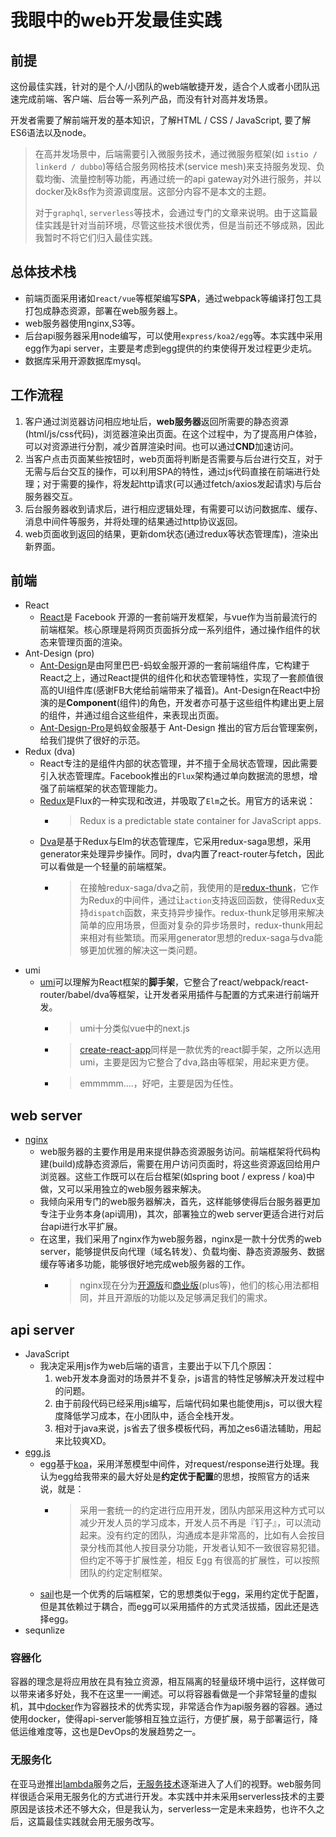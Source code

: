 # 我眼中的web开发最佳实践

## 前提
这份最佳实践，针对的是个人/小团队的web端敏捷开发，适合个人或者小团队迅速完成前端、客户端、后台等一系列产品，而没有针对高并发场景。

开发者需要了解前端开发的基本知识，了解HTML / CSS / JavaScript, 要了解ES6语法以及node。

> 在高并发场景中，后端需要引入微服务技术，通过微服务框架(如 `istio / linkerd / dubbo`)等结合服务网格技术(service mesh)来支持服务发现、负载均衡、流量控制等功能，再通过统一的api gateway对外进行服务，并以docker及k8s作为资源调度层。这部分内容不是本文的主题。
>
> 对于`graphql`, `serverless`等技术，会通过专门的文章来说明。由于这篇最佳实践是针对当前环境，尽管这些技术很优秀，但是当前还不够成熟，因此我暂时不将它们归入最佳实践。

## 总体技术栈
* 前端页面采用诸如`react/vue`等框架编写**SPA**，通过webpack等编译打包工具打包成静态资源，部署在web服务器上。
* web服务器使用nginx,S3等。
* 后台api服务器采用node编写，可以使用`express/koa2/egg`等。本实践中采用egg作为api server，主要是考虑到egg提供的约束使得开发过程更少走坑。
* 数据库采用开源数据库mysql。

## 工作流程
1. 客户通过浏览器访问相应地址后，**web服务器**返回所需要的静态资源(html/js/css代码)，浏览器渲染出页面。在这个过程中，为了提高用户体验，可以对资源进行分割，减少首屏渲染时间。也可以通过**CND**加速访问。
2. 当客户点击页面某些按钮时，web页面将判断是否需要与后台进行交互，对于无需与后台交互的操作，可以利用SPA的特性，通过js代码直接在前端进行处理；对于需要的操作，将发起http请求(可以通过fetch/axios发起请求)与后台服务器交互。
3. 后台服务器收到请求后，进行相应逻辑处理，有需要可以访问数据库、缓存、消息中间件等服务，并将处理的结果通过http协议返回。
4. web页面收到返回的结果，更新dom状态(通过redux等状态管理库)，渲染出新界面。

## 前端
* React
  - [React](https://reactjs.org/)是 Facebook 开源的一套前端开发框架，与vue作为当前最流行的前端框架。核心原理是将网页页面拆分成一系列组件，通过操作组件的状态来管理页面的渲染。
* Ant-Design (pro)
  - [Ant-Design](https://ant.design)是由阿里巴巴-蚂蚁金服开源的一套前端组件库，它构建于React之上，通过React提供的组件化和状态管理特性，实现了一套颜值很高的UI组件库(感谢FB大佬给前端带来了福音)。Ant-Design在React中扮演的是**Component**(组件)的角色，开发者亦可基于这些组件构建出更上层的组件，并通过组合这些组件，来表现出页面。
  - [Ant-Design-Pro](https://pro.ant.design/)是蚂蚁金服基于 Ant-Design 推出的官方后台管理案例，给我们提供了很好的示范。
* Redux (dva)
  - React专注的是组件内部的状态管理，并不擅于全局状态管理，因此需要引入状态管理库。Facebook推出的`Flux`架构通过单向数据流的思想，增强了前端框架的状态管理能力。
  - [Redux](https://redux.js.org/)是Flux的一种实现和改进，并吸取了`Elm`之长。用官方的话来说：
    - > Redux is a predictable state container for JavaScript apps.
  - [Dva](https://dvajs.com/)是基于Redux与Elm的状态管理库，它采用redux-saga思想，采用generator来处理异步操作。同时，dva内置了react-router与fetch，因此可以看做是一个轻量的前端框架。
    - > 在接触redux-saga/dva之前，我使用的是[redux-thunk](https://github.com/reduxjs/redux-thunk)，它作为Redux的中间件，通过让`action`支持返回函数，使得Redux支持`dispatch`函数，来支持异步操作。redux-thunk足够用来解决简单的应用场景，但面对复杂的异步场景时，redux-thunk用起来相对有些繁琐。而采用generator思想的redux-saga与dva能够更加优雅的解决这一类问题。
* umi
  - [umi](https://umijs.org/)可以理解为React框架的**脚手架**，它整合了react/webpack/react-router/babel/dva等框架，让开发者采用插件与配置的方式来进行前端开发。
    - > umi十分类似vue中的next.js
    - > [create-react-app](https://github.com/facebook/create-react-app)同样是一款优秀的react脚手架，之所以选用umi，主要是因为它整合了dva,路由等框架，用起来更方便。
    - > emmmmm....，好吧，主要是因为任性。

## web server
* [nginx](https://www.nginx.com/resources/wiki/)
  - web服务器的主要作用是用来提供静态资源服务访问。前端框架将代码构建(build)成静态资源后，需要在用户访问页面时，将这些资源返回给用户浏览器。这些工作既可以在后台框架(如spring boot / express / koa)中做，又可以采用独立的web服务器来解决。
  - 我倾向采用专门的web服务器解决，首先，这样能够使得后台服务器更加专注于业务本身(api调用)，其次，部署独立的web server更适合进行对后台api进行水平扩展。
  - 在这里，我们采用了nginx作为web服务器，nginx是一款十分优秀的web server，能够提供反向代理（域名转发）、负载均衡、静态资源服务、数据缓存等诸多功能，能够很好地完成web服务器的工作。
    - > nginx现在分为[开源版](http://nginx.org/)和[商业版](https://www.nginx.com)(plus等)，他们的核心用法都相同，并且开源版的功能以及足够满足我们的需求。

## api server
* JavaScript
  * 我决定采用js作为web后端的语言，主要出于以下几个原因：
    1. web开发本身面对的场景并不复杂，js语言的特性足够解决开发过程中的问题。
    2. 由于前段代码已经采用js编写，后端代码如果也能使用js，可以很大程度降低学习成本，在小团队中，适合全栈开发。
    3. 相对于java来说，js省去了很多模板代码，再加之es6语法辅助，用起来比较爽XD。
* [egg.js](https://eggjs.org/)
  * egg基于[koa](https://koajs.com)，采用洋葱模型中间件，对request/response进行处理。我认为egg给我带来的最大好处是**约定优于配置**的思想，按照官方的话来说，就是：
    * > 采用一套统一的约定进行应用开发，团队内部采用这种方式可以减少开发人员的学习成本，开发人员不再是『钉子』，可以流动起来。没有约定的团队，沟通成本是非常高的，比如有人会按目录分栈而其他人按目录分功能，开发者认知不一致很容易犯错。但约定不等于扩展性差，相反 Egg 有很高的扩展性，可以按照团队的约定定制框架。
  * [sail](http://sailsjs.com/)也是一个优秀的后端框架，它的思想类似于egg，采用约定优于配置，但是其依赖过于耦合，而egg可以采用插件的方式灵活拔插，因此还是选择egg。
* sequnlize
  
### 容器化
容器的理念是将应用放在具有独立资源，相互隔离的轻量级环境中运行，这样做可以带来诸多好处，我不在这里一一阐述。可以将容器看做是一个非常轻量的虚拟机，其中[docker](https://www.docker.com/)作为容器技术的优秀实现，非常适合作为api服务器的容器。通过使用docker，使得api-server能够相互独立运行，方便扩展，易于部署运行，降低运维难度等，这也是DevOps的发展趋势之一。

### 无服务化
在亚马逊推出[lambda](https://aws.amazon.com/lambda/)服务之后，[无服务技术](https://en.wikipedia.org/wiki/Serverless_computing)逐渐进入了人们的视野。web服务同样很适合采用无服务化的方式进行开发。本实践中并未采用serverless技术的主要原因是该技术还不够大众，但是我认为，serverless一定是未来趋势，也许不久之后，这篇最佳实践就会用无服务改写。


